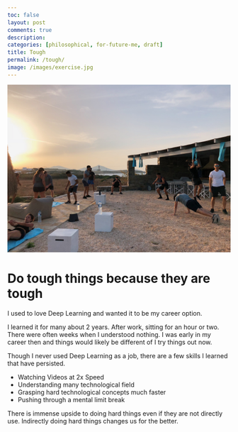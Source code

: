 ```yaml
---
toc: false
layout: post
comments: true
description:
categories: [philosophical, for-future-me, draft]
title: Tough
permalink: /tough/
image: /images/exercise.jpg
---
```

![](/images/exercise.jpg)

# Do tough things because they are tough

I used to love Deep Learning and wanted it to be my career option.

I learned it for many about 2 years. After work, sitting for an hour or two. There were often weeks when I understood nothing. I was early in my career then and things would likely be different of I try things out now.

Though I never used Deep Learning as a job, there are a few skills I learned that have persisted.
- Watching Videos at 2x Speed
- Understanding many technological field
- Grasping hard technological concepts much faster
- Pushing through a mental limit break

There is immense upside to doing hard things even if they are not directly use. Indirectly doing hard things changes us for the better.